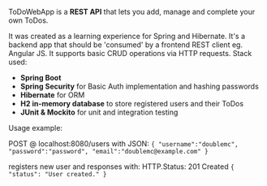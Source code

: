 ToDoWebApp is a **REST API** that lets you add, manage and complete your own ToDos.

It was created as a learning experience for Spring and Hibernate. It's a backend app that should be 'consumed' by a frontend REST client eg. Angular JS.
It supports basic CRUD operations via HTTP requests.
Stack used:
* **Spring Boot** 
* **Spring Security** for Basic Auth implementation and hashing passwords 
* **Hibernate** for ORM
* **H2 in-memory database** to store registered users and their ToDos
* **JUnit & Mockito** for unit and integration testing

Usage example:

POST @ localhost:8080/users with JSON:
`{
	"username":"doublemc",
	"password":"password",
	"email":"doublemc@example.com"
}`

registers new user and responses with:
HTTP.Status: 201 Created `{
  "status": "User created."
}`


 
